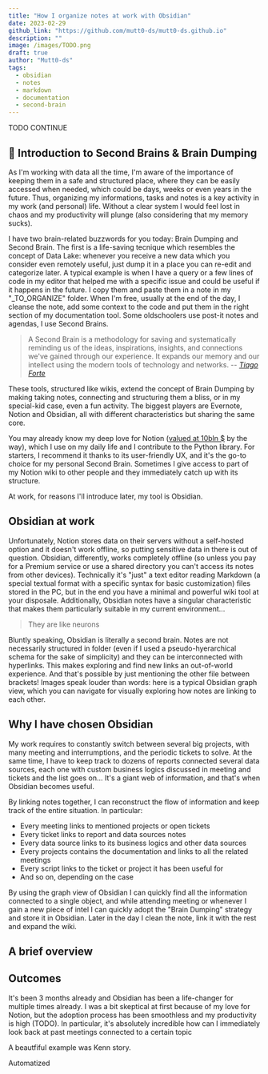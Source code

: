 ```yaml
---
title: "How I organize notes at work with Obsidian"
date: 2023-02-29
github_link: "https://github.com/mutt0-ds/mutt0-ds.github.io"
description: ""
image: /images/TODO.png
draft: true
author: "Mutt0-ds"
tags:
  - obsidian
  - notes
  - markdown
  - documentation
  - second-brain
---
```

TODO CONTINUE
## 🧠 Introduction to Second Brains & Brain Dumping

As I'm working with data all the time, I'm aware of the importance of keeping them in a safe and structured place, where they can be easily accessed when needed, which could be days, weeks or even years in the future. Thus,  organizing my informations, tasks and notes is a key activity in my work (and personal) life. Without a clear system I would feel lost in chaos and my productivity will plunge (also considering that my memory sucks).

I have two brain-related buzzwords for you today: Brain Dumping and Second Brain. The first is a life-saving tecnique which resembles the concept of Data Lake: whenever you receive a new data which you consider even remotely useful, just dump it in a place you can re-edit and categorize later. A typical example is when I have a query or a few lines of code in my editor that helped me with a specific issue and could be useful if it happens in the future. I copy them and paste them in a note in my "_TO_ORGANIZE" folder. When I'm free, usually at the end of the day, I cleanse the note, add some context to the code and put them in the right section of my documentation tool. Some oldschoolers use post-it notes and agendas, I use Second Brains.

> A Second Brain is a methodology for saving and systematically reminding us of the ideas, inspirations, insights, and connections we've gained through our experience. It expands our memory and our intellect using the modern tools of technology and networks.
> -- <cite>[Tiago Forte ](https://fortelabs.com/blog/basboverview/)</cite>

These tools, structured like wikis, extend the concept of Brain Dumping by making taking notes, connecting and structuring them a bliss, or in my special-kid case, even a fun activity. The biggest players are Evernote, Notion and Obsidian, all with different characteristics but sharing the same core.

You may already know my deep love for Notion ([valued at 10bln $](https://www.forbes.com/sites/alexkonrad/2021/10/08/notion-raises-at-10-billion-valuation-boosted-by-remote-work-tiktok/) by the way), which I use on my daily life and I contribute to the Python library. For starters, I recommend it thanks to its user-friendly UX, and it's the go-to choice for my personal Second Brain. Sometimes I give access to part of my Notion wiki to other people and they immediately catch up with its structure.

At work, for reasons I'll introduce later, my tool is Obsidian.

## Obsidian at work

Unfortunately, Notion stores data on their servers without a self-hosted option and it doesn't work offline, so putting sensitive data in there is out of question. Obsidian, differently, works completely offline (so unless you pay for a Premium service or use a shared directory you can't access its notes from other devices). Technically it's "just" a text editor reading Markdown (a special textual format with a specific syntax for basic customization) files stored in the PC, but in the end you have a minimal and powerful wiki tool at your disposale. Additionally, Obsidian notes have a singular characteristic that makes them particularly suitable in my current environment...

> They are like neurons

Bluntly speaking, Obsidian is literally a second brain. Notes are not necessarily structured in folder (even if I used a pseudo-hyerarchical schema for the sake of simplicity) and they can be interconnected with hyperlinks. This makes exploring and find new links an out-of-world experience. And that's possible by just mentioning the other file between brackets!
Images speak louder than words: here is a typical Obsidian graph view, which you can navigate for visually exploring how notes are linking to each other.

## Why I have chosen Obsidian

My work requires to constantly switch between several big projects, with many meeting and interrumptions, and the periodic tickets to solve. At the same time, I have to keep track to dozens of reports connected several data sources, each one with custom business logics discussed in meeting and tickets and the list goes on... It's a giant web of information, and that's when Obsidian becomes useful.

By linking notes together, I can reconstruct the flow of information and keep track of the entire situation. 
In particular:

- Every meeting links to mentioned projects or open tickets
- Every ticket links to report and data sources notes
- Every data source links to its business logics and other data sources
- Every projects contains the documentation and links to all the related meetings
- Every script links to the ticket or project it has been useful for
- And so on, depending on the case

By using the graph view of Obsidian I can quickly find all the information connected to a single object, and while attending meeting or whenever I gain a new piece of intel I can quickly adopt the "Brain Dumping" strategy and store it in Obsidian. Later in the day I clean the note, link it with the rest and expand the wiki.

## A brief overview

## Outcomes

It's been 3 months already and Obsidian has been a life-changer for multiple times already. I was a bit skeptical at first because of my love for Notion, but the adoption process has been smoothless and my productivity is high (TODO). In particular, it's absolutely incredible how can I immediately look back at past meetings connected to a certain topic 

A beautfiful example was Kenn story. 

Automatized